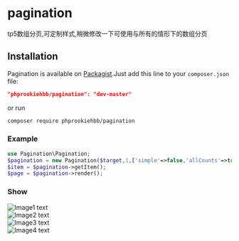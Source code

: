 # pagination
tp5数组分页,可定制样式,稍微修改一下可使用与所有的情形下的数组分页

## Installation
Pagination is available on [Packagist](https://packagist.org/packages/phprookiehbb/pagination).Just add this line to your `composer.json` file:

```json
"phprookiehbb/pagination": "dev-master"
```

or run

```sh
composer require phprookiehbb/pagination
```
### Example

``` php
use Pagination\Pagination;
$pagination = new Pagination($target,1,['simple'=>false,'allCounts'=>true,'nowAllPage'=>true,'toPage'=>true]);
$item = $pagination->getItem();
$page = $pagination->render();
```

### Show

![Image1 text](http://crasphter.cn/usr/uploads/2018/08/233997006.png)</br>
![Image2 text](http://crasphter.cn/usr/uploads/2018/08/959581326.png)</br>
![Image3 text](http://crasphter.cn/usr/uploads/2018/08/1891541248.png)</br>
![Image4 text](http://crasphter.cn/usr/uploads/2018/08/1913813996.png)</br>